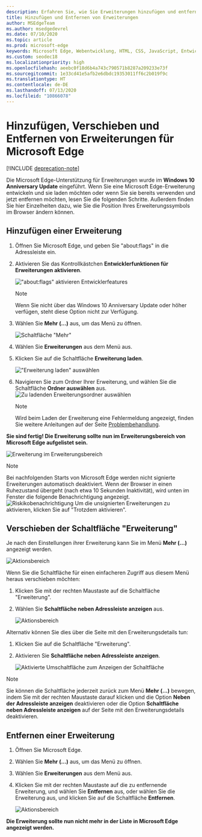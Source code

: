 ```yaml
---
description: Erfahren Sie, wie Sie Erweiterungen hinzufügen und entfernen sowie die Schaltfläche einer Erweiterung neben die Adressleiste verschieben können.
title: Hinzufügen und Entfernen von Erweiterungen
author: MSEdgeTeam
ms.author: msedgedevrel
ms.date: 07/10/2020
ms.topic: article
ms.prod: microsoft-edge
keywords: Microsoft Edge, Webentwicklung, HTML, CSS, JavaScript, Entwickler, Erweiterung
ms.custom: seodec18
ms.localizationpriority: high
ms.openlocfilehash: aeebc0f18d6b4a743c790571b8287a209233e73f
ms.sourcegitcommit: 1e33cd41e5afb2e6dbdc19353011ff6c2b019f9c
ms.translationtype: HT
ms.contentlocale: de-DE
ms.lasthandoff: 07/13/2020
ms.locfileid: "10866078"
---
```

# Hinzufügen, Verschieben und Entfernen von Erweiterungen für Microsoft Edge  

[!INCLUDE [deprecation-note](../includes/deprecation-note.md)]  

Die Microsoft Edge-Unterstützung für Erweiterungen wurde im **Windows 10 Anniversary Update** eingeführt. Wenn Sie eine Microsoft Edge-Erweiterung entwickeln und sie laden möchten oder wenn Sie sie bereits verwenden und jetzt entfernen möchten, lesen Sie die folgenden Schritte.
Außerdem finden Sie hier Einzelheiten dazu, wie Sie die Position Ihres Erweiterungssymbols im Browser ändern können.

## Hinzufügen einer Erweiterung

1. Öffnen Sie Microsoft Edge, und geben Sie "about:flags" in die Adressleiste ein.

2. Aktivieren Sie das Kontrollkästchen **Entwicklerfunktionen für Erweiterungen aktivieren**.

   !["about:flags" aktivieren Entwicklerfeatures](./../media/sideload-aboutflags.png)
   > [!NOTE]
   > Wenn Sie nicht über das Windows 10 Anniversary Update oder höher verfügen, steht diese Option nicht zur Verfügung.

3. Wählen Sie **Mehr (...)** aus, um das Menü zu öffnen.

   ![Schaltfläche "Mehr"](./../media/morebutton.png)  

4. Wählen Sie **Erweiterungen** aus dem Menü aus.

5. Klicken Sie auf die Schaltfläche **Erweiterung laden**.

   !["Erweiterung laden" auswählen](./../media/sideload-load-extension.png)

6. Navigieren Sie zum Ordner Ihrer Erweiterung, und wählen Sie die Schaltfläche **Ordner auswählen** aus.
   ![Zu ladenden Erweiterungsordner auswählen](./../media/sideload-select-extension.png)
   > [!NOTE]
   > Wird beim Laden der Erweiterung eine Fehlermeldung angezeigt, finden Sie weitere Anleitungen auf der Seite [Problembehandlung](./../troubleshooting.md).


**Sie sind fertig! Die Erweiterung sollte nun im Erweiterungsbereich von Microsoft Edge aufgelistet sein.**

![Erweiterung im Erweiterungsbereich](./../media/sideload-extension-installed.png)

> [!NOTE]
> Bei nachfolgenden Starts von Microsoft Edge werden nicht signierte Erweiterungen automatisch deaktiviert. Wenn der Browser in einen Ruhezustand übergeht (nach etwa 10 Sekunden Inaktivität), wird unten im Fenster die folgende Benachrichtigung angezeigt. ![Riskikobenachrichtigung](./../media/riskynotification.png) Um die unsignierten Erweiterungen zu aktivieren, klicken Sie auf "Trotzdem aktivieren".



## Verschieben der Schaltfläche "Erweiterung"
Je nach den Einstellungen ihrer Erweiterung kann Sie im Menü **Mehr (...)** angezeigt werden.

   ![Aktionsbereich](./../media/browseraction.png)  


Wenn Sie die Schaltfläche für einen einfacheren Zugriff aus diesem Menü heraus verschieben möchten:

1. Klicken Sie mit der rechten Maustaste auf die Schaltfläche "Erweiterung".

2. Wählen Sie **Schaltfläche neben Adressleiste anzeigen** aus.

   ![Aktionsbereich](./../media/browseraction_contextmenu.png)  

Alternativ können Sie dies über die Seite mit den Erweiterungsdetails tun:

1. Klicken Sie auf die Schaltfläche "Erweiterung".
2. Aktivieren Sie **Schaltfläche neben Adressleiste anzeigen**.

   ![Aktivierte Umschaltfläche zum Anzeigen der Schaltfläche](./../media/show-button-toggle.png)

> [!NOTE]
> Sie können die Schaltfläche jederzeit zurück zum Menü **Mehr (...)** bewegen, indem Sie mit der rechten Maustaste darauf klicken und die Option **Neben der Adressleiste anzeigen** deaktivieren oder die Option **Schaltfläche neben Adressleiste anzeigen** auf der Seite mit den Erweiterungsdetails deaktivieren.


## Entfernen einer Erweiterung

1. Öffnen Sie Microsoft Edge.

2. Wählen Sie **Mehr (...)** aus, um das Menü zu öffnen.

3. Wählen Sie **Erweiterungen** aus dem Menü aus.

4. Klicken Sie mit der rechten Maustaste auf die zu entfernende Erweiterung, und wählen Sie **Entfernen** aus, oder wählen Sie die Erweiterung aus, und klicken Sie auf die Schaltfläche **Entfernen**.

   ![Aktionsbereich](./../media/remove.png)  

**Die Erweiterung sollte nun nicht mehr in der Liste in Microsoft Edge angezeigt werden.**
